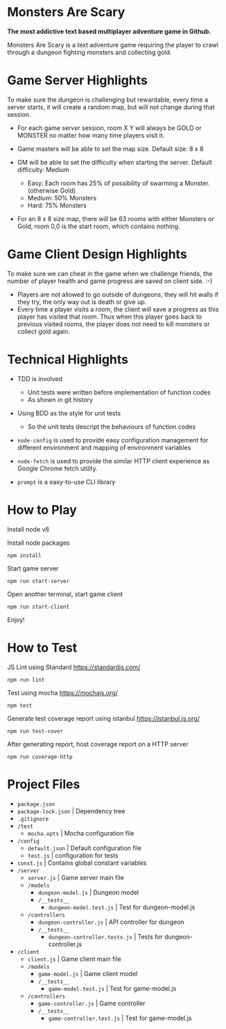 # Monsters Are Scary
**The most addictive text based multiplayer adventure game in Github.**

Monsters Are Scary is a text adventure game requiring the player to crawl through a dungeon fighting monsters and collecting gold.

# Game Server Highlights

To make sure the dungeon is challenging but rewardable, every time a server starts, it will create a random map, but will not change during that session.

* For each game server session, room X Y will always be GOLD or MONSTER no matter how many time players visit it.
* Game masters will be able to set the map size. Default size: 8 x 8
* GM will be able to set the difficulty when starting the server. Default difficulty: Medium
  * Easy: Each room has 25% of possibility of swarming a Monster. (otherwise Gold)
  * Medium: 50% Monsters
  * Hard: 75% Monsters

* For an 8 x 8 size map, there will be 63 rooms with either Monsters or Gold, room 0,0 is the start room, which contains nothing.


# Game Client Design Highlights

To make sure we can cheat in the game when we challenge friends, the number of player health and game progress are saved on client side. :-)

* Players are not allowed to go outside of dungeons, they will hit walls if they try, the only way out is death or give up.
* Every time a player visits a room, the client will save a progress as this player has visited that room. Thus when this player goes back to previous visited rooms, the player does not need to kill monsters or collect gold again.

# Technical Highlights

* TDD is involved

  * Unit tests were written before implementation of function codes
  * As shown in git history

* Using BDD as the style for unit tests

  * So the unit tests descript the behaviours of function codes

* `node-config` is used to provide easy configuration management for different environment and mapping of environment variables

* `node-fetch` is used to provide the similar HTTP client experience as Google Chrome fetch utility.

* `prompt` is a easy-to-use CLI library


# How to Play

Install node v8

Install node packages

```
npm install
```

Start game server

```
npm run start-server
```

Open another terminal, start game client

```
npm run start-client
```

Enjoy!

# How to Test

JS Lint using Standard https://standardjs.com/

```
npm run lint
```

Test using mocha https://mochajs.org/

```
npm test
```

Generate test coverage report using istanbul https://istanbul.js.org/

```
npm run test-cover
```

After generating report, host coverage report on a HTTP server
```
npm run coverage-http
```


# Project Files

* `package.json`
* `package-lock.json` | Dependency tree
* `.gitignore`
* `/test`
  * `mocha.opts` | Mocha configuration file
* `/config`
  * `default.json` | Default configuration file
  * `test.js` | configuration for tests
* `const.js` | Contains global constant variables
* `/server`
  * `server.js` | Game server main file
  * `/models`
    * `dungeon-model.js` | Dungeon model
    * `/__tests__`
      * `dungeon-model.test.js` | Test for dungeon-model.js
  * `/controllers`
    * `dungeon-controller.js` | API controller for dungeon
    * `/__tests__`
      * `dungeon-controller.tests.js` | Tests for dungeon-controller.js
* `/client`
  * `client.js` | Game client main file
  * `/models`
    * `game-model.js` | Game client model
    * `/__tests__`
      * `game-model.test.js` | Test for game-model.js
  * `/controllers`
    * `game-controller.js` | Game controller
    * `/__tests__`
      * `game-controller.test.js` | Test for game-model.js
